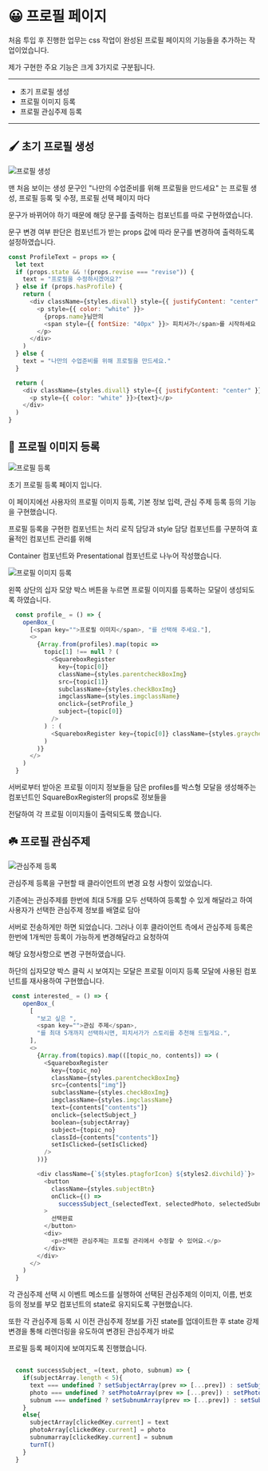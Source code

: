 # 😀 프로필 페이지

처음 투입 후 진행한 업무는 css 작업이 완성된 프로필 페이지의 기능들을 추가하는 작업이었습니다.

제가 구현한 주요 기능은 크게 3가지로 구분됩니다.

------------------------

* 초기 프로필 생성
* 프로필 이미지 등록
* 프로필 관심주제 등록

-----------------------

## 🖌️ 초기 프로필 생성

![프로필 생성](https://user-images.githubusercontent.com/76273383/158792846-6b7439ab-5015-4587-8ca2-d14c4f10dcd3.JPG)

맨 처음 보이는 생성 문구인 "나만의 수업준비를 위해 프로필을 만드세요" 는 프로필 생성, 프로필 등록 및 수정, 프로필 선택 페이지 마다 

문구가 바뀌어야 하기 때문에 해당 문구를 출력하는 컴포넌트를 따로 구현하였습니다.

문구 변경 여부 판단은 컴포넌트가 받는 props 값에 따라 문구를 변경하여 출력하도록 설정하였습니다.

````javascript
const ProfileText = props => {
  let text
  if (props.state && !(props.revise === "revise")) {
    text = "프로필을 수정하시겠어요?"
  } else if (props.hasProfile) {
    return (
      <div className={styles.divall} style={{ justifyContent: "center" }}>
        <p style={{ color: "white" }}>
          {props.name}님만의
          <span style={{ fontSize: "40px" }}> 피치서가</span>를 시작하세요
        </p>
      </div>
    )
  } else {
    text = "나만의 수업준비를 위해 프로필을 만드세요."
  }

  return (
    <div className={styles.divall} style={{ justifyContent: "center" }}>
      <p style={{ color: "white" }}>{text}</p>
    </div>
  )
}


````

## 🐶 프로필 이미지 등록

![프로필 등록](https://user-images.githubusercontent.com/76273383/158792842-3cfe753a-0076-4b84-8eec-c270dbc0bf62.JPG)

초기 프로필 등록 페이지 입니다.

이 페이지에선 사용자의 프로필 이미지 등록, 기본 정보 입력, 관심 주제 등록 등의 기능을 구현했습니다.

프로필 등록을 구현한 컴포넌트는 처리 로직 담당과 style 담당 컴포넌트를 구분하여 효율적인 컴포넌트 관리를 위해  

Container 컴포넌트와 Presentational 컴포넌트로 나누어 작성했습니다.

![프로필 이미지 등록](https://user-images.githubusercontent.com/76273383/158792850-fd28aeb9-1b8b-44ac-952d-65969f6bf3e1.JPG)

왼쪽 상단의 십자 모양 박스 버튼을 누르면 프로필 이미지를 등록하는 모달이 생성되도록 하였습니다.

````javascript
  const profile_ = () => {
    openBox_(
      [<span key="">프로필 이미지</span>, "를 선택해 주세요."],
      <>
        {Array.from(profiles).map(topic =>
          topic[1] !== null ? (
            <SquareboxRegister
              key={topic[0]}
              className={styles.parentcheckBoxImg}
              src={topic[1]}
              subclassName={styles.checkBoxImg}
              imgclassName={styles.imgclassName}
              onclick={setProfile_}
              subject={topic[0]}
            />
          ) : (
            <SquareboxRegister key={topic[0]} className={styles.graycheckbox} />
          )
        )}
      </>
    )
  }

````
서버로부터 받아온 프로필 이미지 정보들을 담은 profiles를 박스형 모달을 생성해주는 컴포넌트인 SquareBoxRegister의 props로 정보들을

전달하여 각 프로필 이미지들이 출력되도록 했습니다.

## ☘️ 프로필 관심주제 

![관심주제 등록](https://user-images.githubusercontent.com/76273383/158792836-70a3f251-fdc4-4e7b-84b1-aded6c23e49a.JPG)

관심주제 등록을 구현할 때 클라이언트의 변경 요청 사항이 있었습니다.

기존에는 관심주제를 한번에 최대 5개를 모두 선택하여 등록할 수 있게 해달라고 하여 사용자가 선택한 관심주제 정보를 배열로 담아 

서버로 전송하게만 하면 되었습니다. 그러나 이후 클라이언트 측에서 관심주제 등록은 한번에 1개씩만 등록이 가능하게 변경해달라고 요청하여

해당 요청사항으로 변경 구현하였습니다.

하단의 십자모양 박스 클릭 시 보여지는 모달은 프로필 이미지 등록 모달에 사용된 컴포넌트를 재사용하여 구현했습니다.

````javascript
 const interested_ = () => {
    openBox_(
      [
        "보고 싶은 ",
        <span key="">관심 주제</span>,
        "를 최대 5개까지 선택하시면, 피치서가가 스토리를 추천해 드릴게요.",
      ],
      <>
        {Array.from(topics).map(([topic_no, contents]) => (
          <SquareboxRegister
            key={topic_no}
            className={styles.parentcheckBoxImg}
            src={contents["img"]}
            subclassName={styles.checkBoxImg}
            imgclassName={styles.imgclassName}
            text={contents["contents"]}
            onclick={selectSubject_}
            boolean={subjectArray}
            subject={topic_no}
            classId={contents["contents"]}
            setIsClicked={setIsClicked}
          />
        ))}

        <div className={`${styles.ptagforIcon} ${styles2.divchild}`}>
          <button
            className={styles.subjectBtn}
            onClick={() =>
              successSubject_(selectedText, selectedPhoto, selectedSubnum)}
          >
            선택완료
          </button>
          <div>
            <p>선택한 관심주제는 프로필 관리에서 수정할 수 있어요.</p>
          </div>
        </div>
      </>
    )
  }
````

각 관심주제 선택 시 이벤트 메소드를 실행하여 선택된 관심주제의 이미지, 이름, 번호 등의 정보를 부모 컴포넌트의 state로 유지되도록 구현했습니다.

또한 각 관심주제 등록 시 이전 관심주제 정보를 가진 state를 업데이트한 후 state 강제 변경을 통해 리렌더링을 유도하여 변경된 관심주제가 바로

프로필 등록 페이지에 보여지도록 진행했습니다.

````javascript

  const successSubject_ =(text, photo, subnum) => {
    if(subjectArray.length < 5){
      text === undefined ? setSubjectArray(prev => [...prev]) : setSubjectArray(prev => [...prev, text])
      photo === undefined ? setPhotoArray(prev => [...prev]) : setPhotoArray(prev => [...prev, photo])
      subnum === undefined ? setSubnumArray(prev => [...prev]) : setSubnumArray(prev => [...prev, subnum]) 
    }
    else{
      subjectArray[clickedKey.current] = text
      photoArray[clickedKey.current] = photo
      subnumarray[clickedKey.current] = subnum
      turnT()
    }
  }

````
